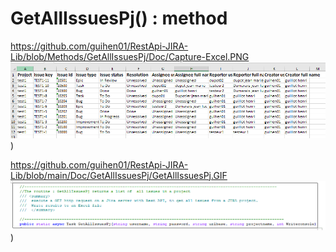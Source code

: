 # GetAllIssuesPj() : method
 
https://github.com/guihen01/RestApi-JIRA-Lib/blob/Methods/GetAllIssuesPj/Doc/Capture-Excel.PNG
 ![alt text]( https://github.com/guihen01/RestApi-JIRA-Lib/blob/Methods/GetAllIssuesPj/Doc/Capture-Excel.PNG "Logo Title Text 1"))

https://github.com/guihen01/RestApi-JIRA-Lib/blob/main/Doc/GetAllIssuesPj/GetAllIssuesPj.GIF
![alt text]( https://github.com/guihen01/RestApi-JIRA-Lib/blob/main/Doc/GetAllIssuesPj/GetAllIssuesPj.GIF "Logo Title Text 1"))
